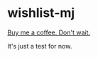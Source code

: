 # wishlist-mj
[Buy me a coffee. Don't wait.](https://htmlpreview.github.io/?https://github.com/mj-xmr/wishlist-mj/master/html/index.html)

It's just a test for now.
